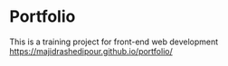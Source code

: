 # Portfolio
This is a training project for front-end web development
https://majidrashedipour.github.io/portfolio/
